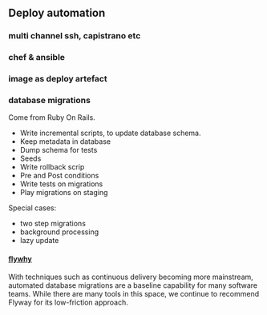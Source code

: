## Deploy automation

### multi channel ssh, capistrano etc

### chef & ansible

### image as deploy artefact

### database migrations

Come from Ruby On Rails.

* Write incremental scripts, to update database schema.
* Keep metadata in database
* Dump schema for tests
* Seeds
* Write rollback scrip
* Pre and Post conditions
* Write tests on migrations
* Play migrations on staging

Special cases:
* two step migrations
* background processing
* lazy update

#### [flywhy](http://flywaydb.org/)

With techniques such as continuous delivery becoming more mainstream, automated database migrations are a baseline capability for many software teams. While there are many tools in this space,
we continue to recommend Flyway for its low-friction approach.
